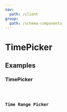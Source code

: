 ```yaml
---
nav:
  path: /client
group:
  path: /schema-components
---
```


# TimePicker

## Examples

### TimePicker

<code src="./demos/demo1.tsx" />

### Time Range Picker

<code src="./demos/demo2.tsx" />
